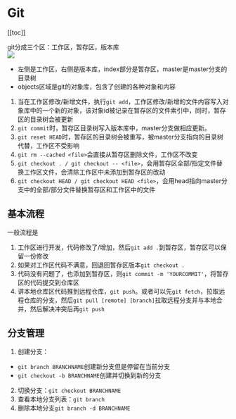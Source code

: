 # Git

[[toc]]

git分成三个区：工作区，暂存区，版本库  
![](/note/2019-06-20-13-11-29.png)
* 左侧是工作区，右侧是版本库，index部分是暂存区，master是master分支的目录树
* objects区域是git的对象库，包含了创建的各种对象和内容  
1. 当在工作区修改/新增文件，执行`git add`，工作区修改/新增的文件内容写入对象库中的一个新的对象，该对象id被记录在暂存区的文件索引中，同时，暂存区的目录树会被更新
2. `git commit`时，暂存区目录树写入版本库中，master分支做相应更新。
3. `git reset HEAD`时，暂存区的目录树会被重写，被master分支指向的目录树代替，工作区不受影响
4. `git rm --cached <file>`会直接从暂存区删除文件，工作区不改变
5. `git checkout . / git checkout -- <file>`，会用暂存区全部/指定文件替换工作区文件，会清除工作区中未添加到暂存区的改动
6. `git checkout HEAD / git checkout HEAD <file>`，会用head指向master分支中的全部/部分文件替换暂存区和工作区中的文件  

## 基本流程
一般流程是
1. 工作区进行开发，代码修改了/增加，然后`git add .`到暂存区，暂存区可以保留一份修改
2. 如果对工作区代码不满意，回退回暂存区版本`git checkout .`
3. 代码没有问题了，也添加到暂存区，则`git commit -m 'YOURCOMMIT'`，将暂存区的代码提交到仓库区
4. 讲本地仓库区代码推到远程仓库，`git push`。或者可以先`git fetch`，拉取远程仓库的分支，然后`git pull [remote] [branch]`拉取远程分支并与本地合并，然后解决冲突后再`git push`

## 分支管理
1. 创建分支：
  * `git branch BRANCHNAME`创建新分支但是停留在当前分支
  * `git checkout -b BRANCHNAME`创建并切换到新的分支
2. 切换分支：`git checkout BRANCHNAME`
3. 查看本地分支列表：`git branch`
4. 删除本地分支`git branch -d BRANCHNAME`